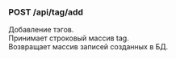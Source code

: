 ### POST /api/tag/add
Добавление тэгов.<br/>
Принимает строковый массив tag.<br/>
Возвращает массив записей созданных в БД.
